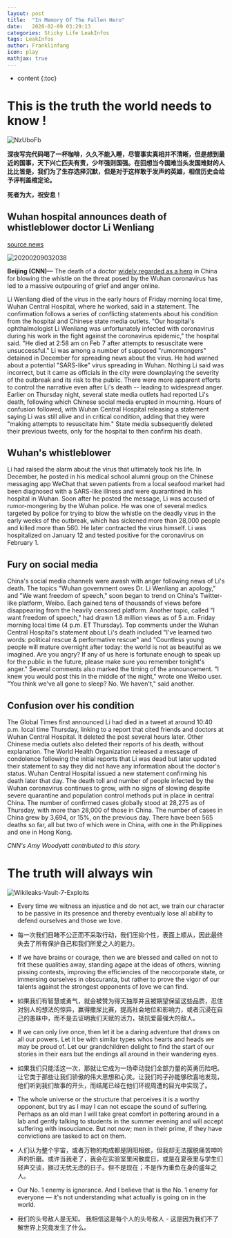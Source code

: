 ```yaml
---
layout: post
title:  "In Memory Of The Fallen Hero"
date:   2020-02-09 03:29:13
categories: Sticky Life LeakInfos
tags: LeakInfos
author: Franklinfang
icon: play
mathjax: true
---
```

* content
{:toc}
# This is the truth the world needs to know !

![NzUboFb](https://user-images.githubusercontent.com/29160332/74091074-69726d00-4aee-11ea-9530-c67301d661da.jpeg)


**深夜写完代码喝了一杯咖啡，久久不能入睡，尽管事实真相并不清晰，但是想到最近的国事，天下兴亡匹夫有责，少年强则国强。在回想当今国难当头发国难财的人比比皆是，我们为了生存选择沉默，但是对于这样敢于发声的英雄，相信历史会给予评判盖棺定论。**

**死者为大，祝安息！**


## Wuhan hospital announces death of whistleblower doctor Li Wenliang

[source news](https://edition.cnn.com/2020/02/06/asia/li-wenliang-coronavirus-whistleblower-doctor-dies-intl/index.html)

![20200209032038](https://user-images.githubusercontent.com/29160332/74090840-2e226f00-4aeb-11ea-9f6b-b0eec54b91b0.png)


**Beijing (CNN)—** The death of a doctor [widely regarded as a hero](https://edition.cnn.com/2020/02/03/asia/coronavirus-doctor-whistle-blower-intl-hnk/index.html) in China for blowing the whistle on the threat posed by the Wuhan coronavirus has led to a massive outpouring of grief and anger online.

Li Wenliang died of the virus in the early hours of Friday morning local time, Wuhan Central Hospital, where he worked, said in a statement. The confirmation follows a series of conflicting statements about his condition from the hospital and Chinese state media outlets.
"Our hospital's ophthalmologist Li Wenliang was unfortunately infected with coronavirus during his work in the fight against the coronavirus epidemic," the hospital said. "He died at 2:58 am on Feb 7 after attempts to resuscitate were unsuccessful."
Li was among a number of supposed "rumormongers" detained in December for spreading news about the virus. He had warned about a potential "SARS-like" virus spreading in Wuhan. Nothing Li said was incorrect, but it came as officials in the city were downplaying the severity of the outbreak and its risk to the public.
There were more apparent efforts to control the narrative even after Li's death -- leading to widespread anger.
Earlier on Thursday night, several state media outlets had reported Li's death, following which Chinese social media erupted in mourning. Hours of confusion followed, with Wuhan Central Hospital releasing a statement saying Li was still alive and in critical condition, adding that they were "making attempts to resuscitate him."
State media subsequently deleted their previous tweets, only for the hospital to then confirm his death.








## Wuhan's whistleblower

Li had raised the alarm about the virus that ultimately took his life.
In December, he posted in his medical school alumni group on the Chinese messaging app WeChat that seven patients from a local seafood market had been diagnosed with a SARS-like illness and were quarantined in his hospital in Wuhan.
Soon after he posted the message, Li was accused of rumor-mongering by the Wuhan police.
He was one of several medics targeted by police for trying to blow the whistle on the deadly virus in the early weeks of the outbreak, which has sickened more than 28,000 people and killed more than 560. He later contracted the virus himself.
Li was hospitalized on January 12 and tested positive for the coronavirus on February 1.

## Fury on social media

China's social media channels were awash with anger following news of Li's death.
The topics "Wuhan government owes Dr. Li Wenliang an apology," and "We want freedom of speech," soon began to trend on China's Twitter-like platform, Weibo. Each gained tens of thousands of views before disappearing from the heavily censored platform.
Another topic, called "I want freedom of speech," had drawn 1.8 million views as of 5 a.m. Friday morning local time (4 p.m. ET Thursday).
Top comments under the Wuhan Central Hospital's statement about Li's death included "I've learned two words: political rescue & performative rescue" and "Countless young people will mature overnight after today: the world is not as beautiful as we imagined. Are you angry? If any of us here is fortunate enough to speak up for the public in the future, please make sure you remember tonight's anger."
Several comments also marked the timing of the announcement. "I knew you would post this in the middle of the night," wrote one Weibo user.
"You think we've all gone to sleep? No. We haven't," said another.

## Confusion over his condition

The Global Times first announced Li had died in a tweet at around 10:40 p.m. local time Thursday, linking to a report that cited friends and doctors at Wuhan Central Hospital.
It deleted the post several hours later. Other Chinese media outlets also deleted their reports of his death, without explanation. The World Health Organization released a message of condolence following the initial reports that Li was dead but later updated their statement to say they did not have any information about the doctor's status.
Wuhan Central Hospital issued a new statement confirming his death later that day.
The death toll and number of people infected by the Wuhan coronavirus continues to grow, with no signs of slowing despite severe quarantine and population control methods put in place in central China.
The number of confirmed cases globally stood at 28,275 as of Thursday, with more than 28,000 of those in China. The number of cases in China grew by 3,694, or 15%, on the previous day. There have been 565 deaths so far, all but two of which were in China, with one in the Philippines and one in Hong Kong.

*CNN's Amy Woodyatt contributed to this story.*

# The truth will always win 

![Wikileaks-Vault-7-Exploits](https://user-images.githubusercontent.com/29160332/74090875-ac7f1100-4aeb-11ea-8f73-48ae068f6496.jpg)

- Every time we witness an injustice and do not act, we train our character to be passive in its presence and thereby eventually lose all ability to defend ourselves and those we love.

- 每一次我们目睹不公正而不采取行动，我们压抑个性，表面上顺从，因此最终失去了所有保护自己和我们所爱之人的能力。
 
- If we have brains or courage, then we are blessed and called on not to frit these qualities away, standing agape at the ideas of others, winning pissing contests, improving the efficiencies of the neocorporate state, or immersing ourselves in obscuranta, but rather to prove the vigor of our talents against the strongest opponents of love we can find.

- 如果我们有智慧或勇气，就会被赞为得天独厚并且被期望保留这些品质，忍住对别人的想法的惊异，赢得撒尿比赛，提高社会地位和影响力，或者沉浸在自己的愚昧中，而不是去证明我们天赋的活力，抵抗爱最强大的敌人。

- If we can only live once, then let it be a daring adventure that draws on all our powers. Let it be with similar types whos hearts and heads we may be proud of. Let our grandchildren delight to find the start of our stories in their ears but the endings all around in their wandering eyes.
 
- 如果我们只能活这一次，那就让它成为一场牵动我们全部力量的英勇历险吧。让它类于那些让我们骄傲的伟大思想和心灵。让我们的子孙能够欣喜地发现，他们听到我们故事的开头，而结尾已经在他们环视周遭的目光中实现了。

- The whole universe or the structure that perceives it is a worthy opponent, but try as I may I can not escape the sound of suffering. Perhaps as an old man I will take great comfort in pottering around in a lab and gently talking to students in the summer evening and will accept suffering with insouciance. But not now; men in their prime, if they have convictions are tasked to act on them. 

- 人们认为整个宇宙，或者万物的构成都是阴阳相依，但我却无法摆脱痛苦呻吟声的折磨。或许当我老了，我会在实验室里闲散度日，或是在夏夜里与学生们轻声交谈，捱过无忧无虑的日子。但不是现在；不是作为重负在身的盛年之人。

- Our No. 1 enemy is ignorance. And I believe that is the No. 1 enemy for everyone — it's not understanding what actually is going on in the world.

- 我们的头号敌人是无知。 我相信这是每个人的头号敌人 - 这是因为我们不了解世界上究竟发生了什么。